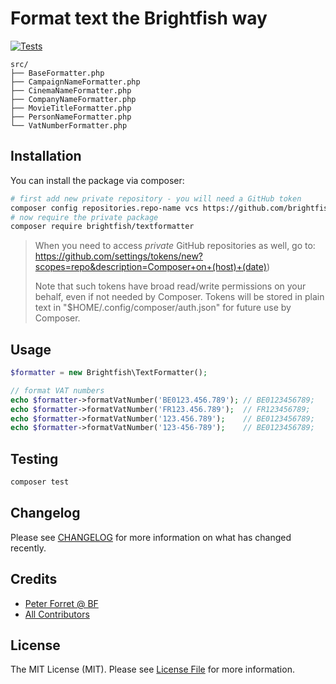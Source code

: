 # Format text the Brightfish way

[![Tests](https://github.com/brightfish-be/TextFormatter/actions/workflows/run-tests.yml/badge.svg)](https://github.com/brightfish-be/TextFormatter/actions/workflows/run-tests.yml)


```
src/                                                                                                                                                                                                                                
├── BaseFormatter.php
├── CampaignNameFormatter.php
├── CinemaNameFormatter.php
├── CompanyNameFormatter.php
├── MovieTitleFormatter.php
├── PersonNameFormatter.php
└── VatNumberFormatter.php
```

## Installation

You can install the package via composer:

```bash
# first add new private repository - you will need a GitHub token
composer config repositories.repo-name vcs https://github.com/brightfish-be/TextFormatter
# now require the private package
composer require brightfish/textformatter
```

> When you need to access _private_ GitHub repositories as well, go to:
https://github.com/settings/tokens/new?scopes=repo&description=Composer+on+(host)+(date))
>
> Note that such tokens have broad read/write permissions on your behalf, even if not needed by Composer.
Tokens will be stored in plain text in "$HOME/.config/composer/auth.json" for future use by Composer.

## Usage

```php
$formatter = new Brightfish\TextFormatter();

// format VAT numbers
echo $formatter->formatVatNumber('BE0123.456.789'); // BE0123456789;
echo $formatter->formatVatNumber('FR123.456.789');  // FR123456789;
echo $formatter->formatVatNumber('123.456.789');    // BE0123456789;
echo $formatter->formatVatNumber('123-456-789');    // BE0123456789;
```

## Testing

```bash
composer test
```

## Changelog

Please see [CHANGELOG](CHANGELOG.md) for more information on what has changed recently.


## Credits

- [Peter Forret @ BF](https://github.com/brightfish)
- [All Contributors](../../contributors)

## License

The MIT License (MIT). Please see [License File](LICENSE.md) for more information.
